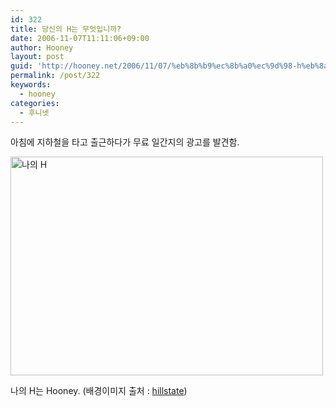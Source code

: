 ```yaml
---
id: 322
title: 당신의 H는 무엇입니까?
date: 2006-11-07T11:11:06+09:00
author: Hooney
layout: post
guid: 'http://hooney.net/2006/11/07/%eb%8b%b9%ec%8b%a0%ec%9d%98-h%eb%8a%94-%eb%ac%b4%ec%97%87%ec%9e%85%eb%8b%88%ea%b9%8c/'
permalink: /post/322
keywords:
  - hooney
categories:
  - 후니넷
---
```

아침에 지하철을 타고 출근하다가 무료 일간지의 광고를 발견함.

<img src="/uploads/2006/myH.jpg" width="500" height="350" alt="나의 H" title="나의 H" /> 

나의 H는 Hooney. (배경이미지 출처 : [hillstate](http://www.hillstate.co.kr/))